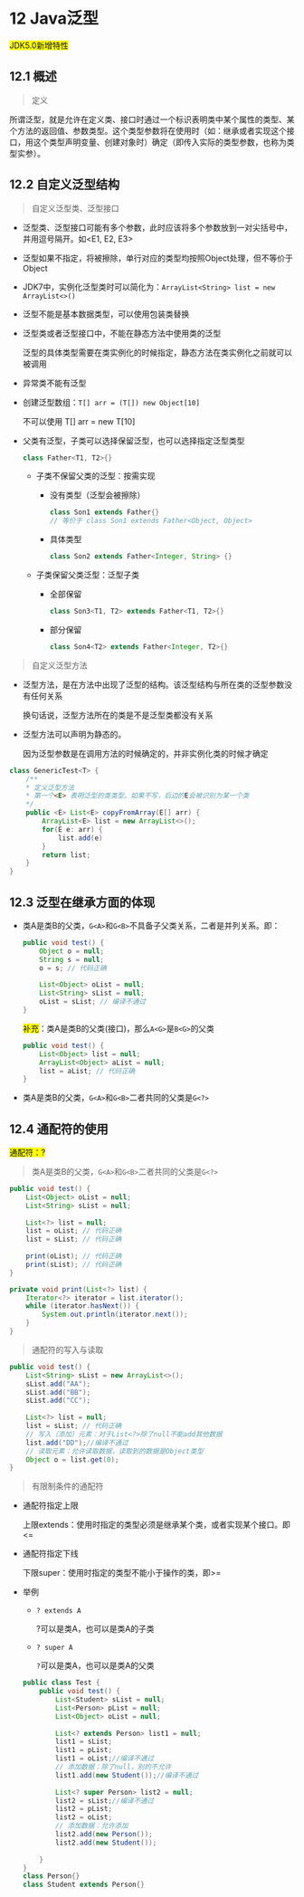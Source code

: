 # 12 Java泛型

<p><front style="background: yellow">JDK5.0新增特性</front></p>

## 12.1 概述

> 定义

所谓泛型，就是允许在定义类、接口时通过一个标识表明类中某个属性的类型、某个方法的返回值、参数类型。这个类型参数将在使用时（如：继承或者实现这个接口，用这个类型声明变量、创建对象时）确定（即传入实际的类型参数，也称为类型实参）。

## 12.2 自定义泛型结构

> 自定义泛型类、泛型接口

- 泛型类、泛型接口可能有多个参数，此时应该将多个参数放到一对尖括号中，并用逗号隔开。如<E1, E2, E3>

- 泛型如果不指定，将被擦除，单行对应的类型均按照Object处理，但不等价于Object

- JDK7中，实例化泛型类时可以简化为：`ArrayList<String> list = new ArrayList<>()`

- 泛型不能是基本数据类型，可以使用包装类替换

- 泛型类或者泛型接口中，不能在静态方法中使用类的泛型

  泛型的具体类型需要在类实例化的时候指定，静态方法在类实例化之前就可以被调用

- 异常类不能有泛型

- 创建泛型数组：`T[] arr = (T[]) new Object[10]`

  不可以使用 T[] arr = new T[10]

- 父类有泛型，子类可以选择保留泛型，也可以选择指定泛型类型

  ```java
  class Father<T1, T2>{}
  ```

  - 子类不保留父类的泛型：按需实现

    - 没有类型（泛型会被擦除）

      ```java
      class Son1 extends Father{}
      // 等价于 class Son1 extends Father<Object, Object>
      ```

    - 具体类型

      ```java
      class Son2 extends Father<Integer, String> {}
      ```

  - 子类保留父类泛型：泛型子类

    - 全部保留

      ```java
      class Son3<T1, T2> extends Father<T1, T2>{}
      ```

    - 部分保留

      ```java
      class Son4<T2> extends Father<Integer, T2>{}
      ```

> 自定义泛型方法

- 泛型方法，是在方法中出现了泛型的结构。该泛型结构与所在类的泛型参数没有任何关系

  换句话说，泛型方法所在的类是不是泛型类都没有关系

- 泛型方法可以声明为静态的。

  因为泛型参数是在调用方法的时候确定的，并非实例化类的时候才确定

```java
class GenericTest<T> {
    /**
    * 定义泛型方法
    * 第一个<E> 表明泛型的类类型。如果不写，后边的E会被识别为某一个类
    */
    public <E> List<E> copyFromArray(E[] arr) {
        ArrayList<E> list = new ArrayList<>();
        for(E e: arr) {
            list.add(e)
        }
        return list;
    }
}
```

## 12.3 泛型在继承方面的体现

- 类A是类B的父类，`G<A>`和`G<B>`不具备子父类关系，二者是并列关系。即：

  ```java
  public void test() {
      Object o = null;
      String s = null;
      o = s; // 代码正确
      
      List<Object> oList = null;
      List<String> sList = null;
      oList = sList; // 编译不通过
  }
  ```

  <front style="background: yellow">补充</front>：类A是类B的父类(接口)，那么`A<G>`是`B<G>`的父类

  ```java
  public void test() {
      List<Object> list = null;
      ArrayList<Object> aList = null;
      list = aList; // 代码正确
  }
  ```

- 类A是类B的父类，`G<A>`和`G<B>`二者共同的父类是`G<?>`

## 12.4 通配符的使用

<p><front style="background: yellow">通配符：?</front></p>

> 类A是类B的父类，`G<A>`和`G<B>`二者共同的父类是`G<?>`

```java
public void test() {
    List<Object> oList = null;
    List<String> sList = null;
    
    List<?> list = null;
    list = oList; // 代码正确
    list = sList; // 代码正确
    
    print(oList); // 代码正确
    print(sList); // 代码正确
}

private void print(List<?> list) {
    Iterator<?> iterator = list.iterator();
    while (iterator.hasNext()) {
        System.out.println(iterator.next());
    }
}
```

> 通配符的写入与读取

```java
public void test() {
    List<String> sList = new ArrayList<>();
    sList.add("AA");
    sList.add("BB");
    sList.add("CC");
    
    List<?> list = null;
    list = sList; // 代码正确
    // 写入（添加）元素：对于List<?>除了null不能add其他数据
    list.add("DD");//编译不通过
    // 读取元素：允许读取数据，读取到的数据是Object类型
    Object o = list.get(0);
}
```

> 有限制条件的通配符

- 通配符指定上限

  上限extends：使用时指定的类型必须是继承某个类，或者实现某个接口。即<=

- 通配符指定下线

  下限super：使用时指定的类型不能小于操作的类，即>=

- 举例

  - `? extends A`

    ?可以是类A，也可以是类A的子类

  - `? super A`

    `?`可以是类A，也可以是类A的父类

  ```java
  public class Test {
      public void test() {
          List<Student> sList = null;
          List<Person> pList = null;
          List<Object> oList = null;
          
          List<? extends Person> list1 = null;
          list1 = sList;
          list1 = pList;
          list1 = oList;//编译不通过
          // 添加数据：除了null，别的不允许
          list1.add(new Student());//编译不通过
          
          List<? super Person> list2 = null;
          list2 = sList;//编译不通过
          list2 = pList;
          list2 = oList;
          // 添加数据：允许添加
          list2.add(new Person());
          list2.add(new Student());
          
      }
  }
  class Person{}
  class Student extends Person{}
  ```
